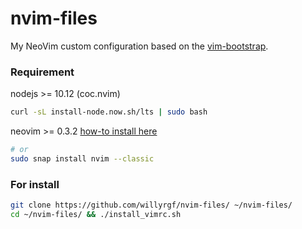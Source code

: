 nvim-files
========

My NeoVim custom configuration based on the [vim-bootstrap](https://github.com/avelino/vim-bootstrap).

### Requirement
nodejs >= 10.12 (coc.nvim)
```sh
curl -sL install-node.now.sh/lts | sudo bash
```

neovim >= 0.3.2 [how-to install here](https://github.com/neovim/neovim/wiki/Installing-Neovim)
```sh
# or
sudo snap install nvim --classic
```

### For install
```sh
git clone https://github.com/willyrgf/nvim-files/ ~/nvim-files/
cd ~/nvim-files/ && ./install_vimrc.sh
```
